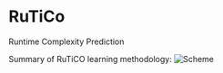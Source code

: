 # RuTiCo
Runtime Complexity Prediction

Summary of RuTiCO learning methodology:
![Scheme](https://github.com/ricardopfitscher/RuTiCo/blob/main/methodology.jpg)